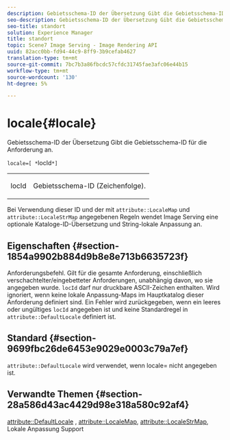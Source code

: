 ```yaml
---
description: Gebietsschema-ID der Übersetzung Gibt die Gebietsschema-ID für die Anforderung an.
seo-description: Gebietsschema-ID der Übersetzung Gibt die Gebietsschema-ID für die Anforderung an.
seo-title: standort
solution: Experience Manager
title: standort
topic: Scene7 Image Serving - Image Rendering API
uuid: 82acc0bb-fd94-44c9-8ff9-3b9cefab4627
translation-type: tm+mt
source-git-commit: 7bc7b3a86fbcdc57cfdc31745fae3afc06e44b15
workflow-type: tm+mt
source-wordcount: '130'
ht-degree: 5%

---
```



# locale{#locale}

Gebietsschema-ID der Übersetzung Gibt die Gebietsschema-ID für die Anforderung an.

`locale=[ *`locId`*]`

<table id="simpletable_C1899AD02C984ED3896B7620916637E7"> 
 <tr class="strow"> 
  <td class="stentry"> <p><span class="codeph"> <span class="varname"> locId</span></span> </p> </td> 
  <td class="stentry"> <p>Gebietsschema-ID (Zeichenfolge). </p></td> 
 </tr> 
</table>

Bei Verwendung dieser ID und der mit `attribute::LocaleMap` und `attribute::LocaleStrMap` angegebenen Regeln wendet Image Serving eine optionale Kataloge-ID-Übersetzung und String-lokale Anpassung an.

## Eigenschaften {#section-1854a9902b884d9b8e8e713b6635723f}

Anforderungsbefehl. Gilt für die gesamte Anforderung, einschließlich verschachtelter/eingebetteter Anforderungen, unabhängig davon, wo sie angegeben wurde. `locId` darf nur druckbare ASCII-Zeichen enthalten. Wird ignoriert, wenn keine lokale Anpassung-Maps im Hauptkatalog dieser Anforderung definiert sind. Ein Fehler wird zurückgegeben, wenn ein leeres oder ungültiges `locId` angegeben ist und keine Standardregel in `attribute::DefaultLocale` definiert ist.

## Standard {#section-9699fbc26de6453e9029e0003c79a7ef}

`attribute::DefaultLocale` wird verwendet, wenn locale= nicht angegeben ist.

## Verwandte Themen {#section-28a586d43ac4429d98e318a580c92af4}

[attribute::DefaultLocale](../../../../../is-api/image-catalog/image-serving-api-ref/c-image-catalog-reference/c-attributes-reference/r-defaultlocale.md#reference-69462ad9923f464f80c2c012342a6b6b) ,  [attribute::LocaleMap](../../../../../is-api/image-catalog/image-serving-api-ref/c-image-catalog-reference/c-attributes-reference/r-localemap.md#reference-49bbf598f8ea47c3a563755cef306318),  [attribute::LocaleStrMap](../../../../../is-api/image-catalog/image-serving-api-ref/c-image-catalog-reference/c-attributes-reference/r-localestrmap.md#reference-98c42070a4bc4baf92537132be2b5b1e), Lokale Anpassung Support
